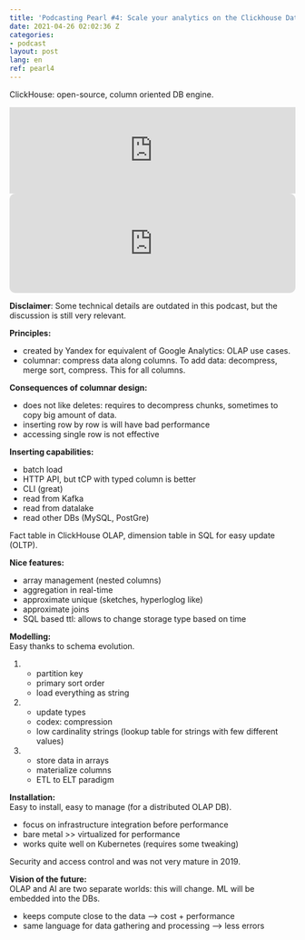 ```yaml
---
title: 'Podcasting Pearl #4: Scale your analytics on the Clickhouse Data Warehouse.'
date: 2021-04-26 02:02:36 Z
categories:
- podcast
layout: post
lang: en
ref: pearl4
---
```


ClickHouse: open-source, column oriented DB  engine.

<iframe src="https://open.spotify.com/embed/episode/7zak3WAkcXZ0dlZaHvVLS4" width="100%" style="max-width:660px" height="152" frameBorder="0" allowtransparency="true" allow="encrypted-media"></iframe>
<iframe src="https://embed.podcasts.apple.com/us/podcast/scale-your-analytics-on-the-clickhouse-data-warehouse/id1193040557?i=1000443943650&amp;itsct=podcast_box_player&amp;itscg=30200&amp;ls=1&amp;theme=light" height="175px" frameborder="0" sandbox="allow-forms allow-popups allow-same-origin allow-scripts allow-top-navigation-by-user-activation" allow="autoplay *; encrypted-media *;" style="width: 100%; max-width: 660px; overflow: hidden; border-radius: 10px; background: transparent;"></iframe>

**Disclaimer**:
Some technical details are outdated in this podcast, but the discussion is still very relevant.

**Principles:**
- created by Yandex for equivalent of Google Analytics: OLAP use cases. 
- columnar: compress data along columns. To add data: decompress, merge sort, compress. This for all columns.
 
**Consequences of columnar design:**  
- does not like deletes: requires to decompress chunks, sometimes to copy big amount of data.
- inserting row by row is will have bad performance
- accessing single row is not effective


**Inserting capabilities:**  
- batch load 
- HTTP API, but tCP with typed column is better
- CLI (great)
- read from Kafka
- read from datalake
- read other DBs (MySQL, PostGre)

Fact table in ClickHouse OLAP, dimension table in SQL for easy update (OLTP).

**Nice features:**  
- array management (nested columns)
- aggregation in real-time
- approximate unique (sketches, hyperloglog like)
- approximate joins 
- SQL based ttl: allows to change storage type based on time

**Modelling:**  
Easy thanks to schema evolution.

1. 
    - partition key
    - primary sort order
    - load everything as string
    
2. 
    - update types
    - codex: compression
    - low cardinality strings (lookup table for strings with few different values)
    
3. 
    - store data in arrays
    - materialize columns
    - ETL to ELT paradigm
    
**Installation:**  
Easy to install, easy to manage (for a distributed OLAP DB).
- focus on infrastructure integration before performance
- bare metal >> virtualized for performance
- works quite well on Kubernetes (requires some tweaking)

Security and access control and  was not very mature in 2019.

**Vision of the future:**  
OLAP and AI are two separate worlds: this will change. ML will be embedded into the DBs.  
- keeps compute close to the data --> cost + performance
- same language for data gathering and processing  --> less errors

    
